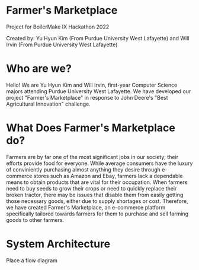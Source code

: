 # Farmer's Marketplace
Project for BoilerMake IX Hackathon 2022

Created by: Yu Hyun Kim (From Purdue University West Lafayette) and Will Irvin (From Purdue University West Lafayette)

# Who are we?
Hello! We are Yu Hyun Kim and Will Irvin, first-year Computer Science majors attending Purdue University West Lafayette. We have developed our project "Farmer's Marketplace" in response to John Deere's "Best Agricultural Innovation" challenge.

# What Does Farmer's Marketplace do?
Farmers are by far one of the most significant jobs in our society; their efforts provide food for everyone. While average consumers have the luxury of conviniently purchasing almost anything they desire through e-commerce stores such as Amazon and Ebay, farmers lack a dependable means to obtain products that are vital for their occupation. When farmers need to buy seeds to grow their crops or need to quickly replace their broken tractor, there may be issues that disable them from easily getting those necessary goods, either due to supply shortages or cost. Therefore, we have created Farmer's Marketplace, an e-commerce platform specifically tailored towards farmers for them to purchase and sell farming goods to other farmers.       

# System Architecture
Place a flow diagram
